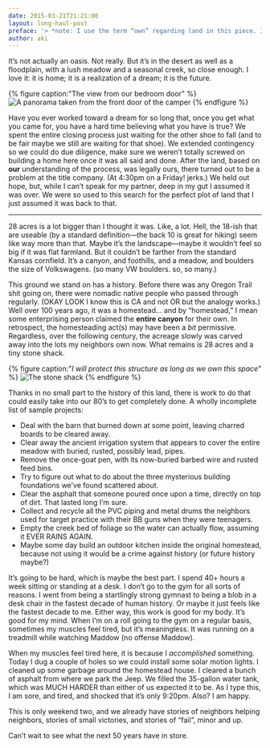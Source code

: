 ```yaml
---
date: 2015-03-21T21:21:00
layout: long-haul-post
preface: '> *note: I use the term “own” regarding land in this piece. I’m actually wary of the concept that anyone can “own” land, but for brevity, it’s the term I use here.*'
author: aki
---
```


It’s not actually an oasis. Not really. But it’s in the desert as well as a
floodplain, with a lush meadow and a seasonal creek, so close enough. I love it:
it is home; it is a realization of a dream; it is the future.

{% figure caption:"The view from our bedroom door" %}
![A panorama taken from the front door of the camper](/img/2015/pano-from-camper-door.jpg)
{% endfigure %}

Have you ever worked toward a dream for so long that, once you get what you came
for, you have a hard time believing what you have is true? We spent the entire
closing process just waiting for the other shoe to fall (and to be fair maybe we
still are waiting for that shoe). We extended contingency so we could do due
diligence, make sure we weren’t totally screwed on building a home here once it
was all said and done. After the land, based on **our** understanding of the
process, was legally ours, there turned out to be a problem at the title
company. (At 4:30pm on a Friday! jerks.) We held out hope, but, while I can’t
speak for my partner, deep in my gut I assumed it was over. We were so used to
this search for the perfect plot of land that I just assumed it was back to
that.

***

28 acres is a lot bigger than I thought it was. Like, a lot. Hell, the 18-ish
that are useable (by a standard definition—the back 10 is great for hiking) seem
like way more than that. Maybe it’s the landscape—maybe it wouldn’t feel so big
if it was flat farmland. But it couldn’t be farther from the standard Kansas
cornfield. It’s a canyon, and foothills, and a meadow, and boulders the size of
Volkswagens. (so many VW boulders. so, so many.)

This ground we stand on has a history. Before there was any Oregon Trail shit
going on, there were nomadic native people who passed through regularly. (OKAY
LOOK I know this is CA and not OR but the analogy works.) Well over 100 years
ago, it was a homestead… and by “homestead,” I mean some enterprising person
claimed the **entire canyon** for their own. In retrospect, the homesteading
act(s) may have been a *bit* permissive. Regardless, over the following century,
the acreage slowly was carved away into the lots my neighbors own now. What
remains is 28 acres and a tiny stone shack.

{% figure caption:"*I will protect this structure as long as we own this space*" %}
![The stone shack](/img/2015/the-shack.jpg)
{% endfigure %}

Thanks in no small part to the history of this land, there is work to do that
could easily take into our 80’s to get completely done. A wholly incomplete list
of sample projects:

- Deal with the barn that burned down at some point, leaving charred boards to be cleared away.
- Clear away the ancient irrigation system that appears to cover the entire meadow with buried, rusted, possibly lead, pipes.
- Remove the once-goat pen, with its now-buried barbed wire and rusted feed bins.
- Try to figure out what to do about the three mysterious building foundations we’ve found scattered about.
- Clear the asphalt that someone poured once upon a time, directly on top of dirt. That lasted long I’m sure.
- Collect and recycle all the PVC piping and metal drums the neighbors used for target practice with their BB guns when they were teenagers.
- Empty the creek bed of foliage so the water can actually flow, assuming it EVER RAINS AGAIN.
- Maybe some day build an outdoor kitchen inside the original homestead, because not using it would be a crime against history (or future history maybe?)

It’s going to be hard, which is maybe the best part. I spend 40+ hours a week
sitting or standing at a desk. I don’t go to the gym for all sorts of reasons. I
went from being a startlingly strong gymnast to being a blob in a desk chair in
the fastest decade of human history. Or maybe it just feels like the fastest
decade to me. Either way, this work is good for my body. It’s good for my mind.
When I’m on a roll going to the gym on a regular basis, sometimes my muscles
feel tired, but it’s meaningless. It was running on a treadmill while watching
Maddow (no offense Maddow).

When my muscles feel tired here, it is because I *accomplished* something. Today
I dug a couple of holes so we could install some solar motion lights. I cleaned
up some garbage around the homestead house. I cleared a bunch of asphalt from
where we park the Jeep. We filled the 35-gallon water tank, which was MUCH
HARDER than either of us expected it to be. As I type this, I am sore, and
tired, and shocked that it’s only 9:20pm. Also? I am happy.

This is only weekend two, and we already have stories of neighbors helping
neighbors, stories of small victories, and stories of “fail”, minor and up.

Can’t wait to see what the next 50 years have in store.
